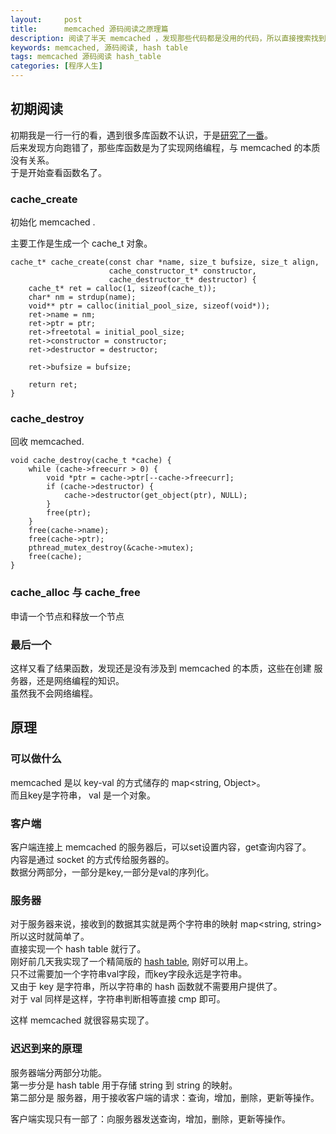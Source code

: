 ```yaml
---
layout:     post
title:      memcached 源码阅读之原理篇
description: 阅读了半天 memcached ，发现那些代码都是没用的代码，所以直接搜索找到 memcached 的核心代码，然后终于看懂了。
keywords: memcached, 源码阅读, hash table
tags: memcached 源码阅读 hash_table
categories: [程序人生]
---
```


## 初期阅读

初期我是一行一行的看，遇到很多库函数不认识，于是[研究了一番][memcached-lib]。  
后来发现方向跑错了，那些库函数是为了实现网络编程，与 memcached 的本质没有关系。  
于是开始查看函数名了。

### cache_create

初始化 memcached .

主要工作是生成一个 cache_t 对象。

```
cache_t* cache_create(const char *name, size_t bufsize, size_t align,
                      cache_constructor_t* constructor,
                      cache_destructor_t* destructor) {
    cache_t* ret = calloc(1, sizeof(cache_t));
    char* nm = strdup(name);
    void** ptr = calloc(initial_pool_size, sizeof(void*));
    ret->name = nm;
    ret->ptr = ptr;
    ret->freetotal = initial_pool_size;
    ret->constructor = constructor;
    ret->destructor = destructor;

    ret->bufsize = bufsize;

    return ret;
}
```

### cache_destroy

回收 memcached.

```
void cache_destroy(cache_t *cache) {
    while (cache->freecurr > 0) {
        void *ptr = cache->ptr[--cache->freecurr];
        if (cache->destructor) {
            cache->destructor(get_object(ptr), NULL);
        }
        free(ptr);
    }
    free(cache->name);
    free(cache->ptr);
    pthread_mutex_destroy(&cache->mutex);
    free(cache);
}
```
### cache_alloc 与 cache_free

申请一个节点和释放一个节点

### 最后一个

这样又看了结果函数，发现还是没有涉及到 memcached 的本质，这些在创建 服务器，还是网络编程的知识。  
虽然我不会网络编程。  


## 原理

### 可以做什么

memcached 是以 key-val 的方式储存的 map<string, Object>。  
而且key是字符串， val 是一个对象。  

### 客户端

客户端连接上 memcached 的服务器后，可以set设置内容，get查询内容了。  
内容是通过 socket 的方式传给服务器的。  
数据分两部分，一部分是key,一部分是val的序列化。

### 服务器

对于服务器来说，接收到的数据其实就是两个字符串的映射 map<string, string>
所以这时就简单了。  
直接实现一个 hash table 就行了。  
刚好前几天我实现了一个精简版的 [hash table][tiankonguse-hash-table], 刚好可以用上。  
只不过需要加一个字符串val字段，而key字段永远是字符串。  
又由于 key 是字符串，所以字符串的 hash 函数就不需要用户提供了。  
对于 val 同样是这样，字符串判断相等直接 cmp 即可。


这样 memcached 就很容易实现了。  

### 迟迟到来的原理

服务器端分两部分功能。  
第一步分是 hash table 用于存储 string 到 string 的映射。  
第二部分是 服务器，用于接收客户端的请求：查询，增加，删除，更新等操作。  

客户端实现只有一部了：向服务器发送查询，增加，删除，更新等操作。








[memcached-lib]: //github.tiankonguse.com/blog/2014/11/06/memcached-lib.html
[tiankonguse-hash-table]: //github.tiankonguse.com/blog/2014/11/04/hash-table.html